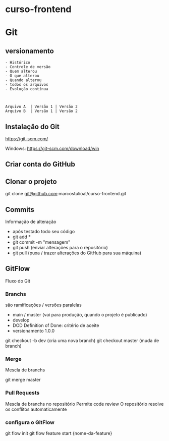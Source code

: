 # curso-frontend

# Git
## versionamento
    - Histórico
    - Controle de versão
    - Quem alterou
    - O que alterou
    - Quando alterou
    - todos os arquivos
    - Evolução contínua



    Arquivo A  | Versão 1 | Versão 2
    Arquivo B  | Versão 1 | Versão 2

## Instalação do Git
https://git-scm.com/

Windows: https://git-scm.com/download/win

## Criar conta do GitHub

## Clonar o projeto
git clone git@github.com:marcostulioal/curso-frontend.git

## Commits
Informação de alteração
- após testado todo seu código
- git add *
- git commit -m "mensagem"
- git push (enviar alterações para o repositório)
- git pull (puxa / trazer alterações do GitHub para sua máquina)

## GitFlow
Fluxo do Git 


### Branchs
são ramificações / versões paralelas

- main / master (vai para produção, quando o projeto é publicado)
- develop
- DOD Definition of Done: critério de aceite
- versionamento 1.0.0


git checkout -b dev (cria uma nova branch)
git checkout master (muda de branch)


### Merge
Mescla de branchs

git merge master


### Pull Requests
Mescla de branchs no repositório
Permite code review
O repositório resolve os conflitos automaticamente

### configura o GitFlow
git flow init
git flow feature start {nome-da-feature}